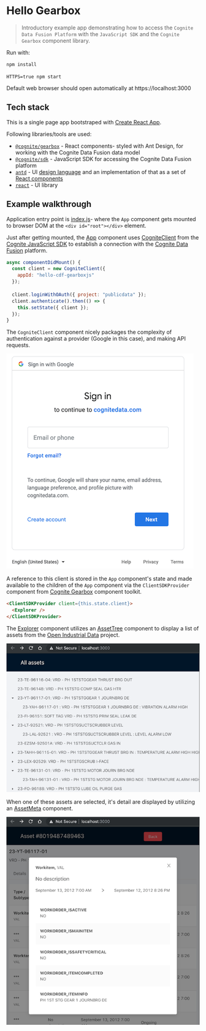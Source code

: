 # Hello Gearbox

> Introductory example app demonstrating how to access the `Cognite Data Fusion Platform` with the `JavaScript SDK` and the `Cognite Gearbox` component library.

Run with:

```shell
npm install

HTTPS=true npm start
```

Default web browser should open automatically at https://localhost:3000

## Tech stack

This is a single page app bootstraped with
[Create React App](https://facebook.github.io/create-react-app/docs/getting-started).

Following libraries/tools are used:

- [`@cognite/gearbox`](https://github.com/cognitedata/gearbox.js) - React components- styled with Ant Design, for working with the Cognite Data Fusion data model
- [`@cognite/sdk`](https://github.com/cognitedata/cognitesdk-js) - JavaScript SDK for accessing the Cognite Data Fusion platform
- [`antd`](https://github.com/ant-design/ant-design) - UI [design language](https://ant.design/docs/spec/introduce) and an implementation of that as a set of [React components](https://ant.design/docs/react/introduce)
- [`react`](https://github.com/facebook/react) - UI library

## Example walkthrough

Application entry point is [index.js](src/index.js)- where the `App` component gets
mounted to browser DOM at the `<div id="root"></div>` element.

Just after getting mounted, the [App](src/App.js) component uses
[CogniteClient](https://cognitedata.github.io/cognitesdk-js/classes/cogniteclient.html)
from the [Cognite JavaScript SDK](https://github.com/cognitedata/cognitesdk-js) to establish a connection with the
[Cognite Data Fusion](https://cognite.com/products/cognite-data-fusion/) platform.

```js
async componentDidMount() {
  const client = new CogniteClient({
    appId: "hello-cdf-gearboxjs"
  });

  client.loginWithOAuth({ project: "publicdata" });
  client.authenticate().then(() => {
    this.setState({ client });
  });
}
```

The `CogniteClient` component nicely packages the complexity of authentication
against a provider (Google in this case), and making API requests.

![](hello-0.png)

A reference to this client is stored in the `App` component's state and made available 
to the children of the `App` component via the `ClientSDKProvider` component from 
[Cognite Gearbox](https://github.com/cognitedata/gearbox.js) component toolkit.

```html
<ClientSDKProvider client={this.state.client}>
  <Explorer />
</ClientSDKProvider>
```

The [Explorer](src/Explorer.js) component utilizes an
[AssetTree](https://cognitedata.github.io/gearbox.js/?path=/story/assettree--full-description)
component to display a list of assets from the
[Open Industrial Data](https://openindustrialdata.com) project.

![](hello-1.png)

When one of these assets are selected, it's detail are displayed by utilizing an
[AssetMeta](https://cognitedata.github.io/gearbox.js/?path=/story/assetmeta--full-description) component.

![](hello-2.png)
